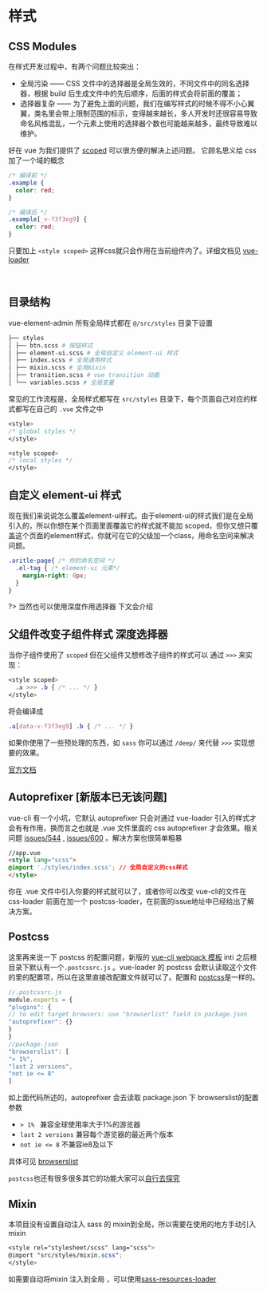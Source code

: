 # 样式

## CSS Modules

在样式开发过程中，有两个问题比较突出：

- 全局污染 —— CSS 文件中的选择器是全局生效的，不同文件中的同名选择器，根据 build 后生成文件中的先后顺序，后面的样式会将前面的覆盖；
- 选择器复杂 —— 为了避免上面的问题，我们在编写样式的时候不得不小心翼翼，类名里会带上限制范围的标示，变得越来越长，多人开发时还很容易导致命名风格混乱，一个元素上使用的选择器个数也可能越来越多，最终导致难以维护。


好在 vue 为我们提供了 [scoped](https://vue-loader.vuejs.org/en/features/scoped-css.html) 可以很方便的解决上述问题。
它顾名思义给 css 加了一个域的概念
```css
/* 编译前 */
.example {
  color: red;
}

/* 编译后 */
.example[_v-f3f3eg9] {
  color: red;
}
```

只要加上 `<style scoped>` 这样css就只会作用在当前组件内了。详细文档见 [vue-loader](https://vue-loader.vuejs.org/zh-cn/features/scoped-css.html)

<br/>

## 目录结构
vue-element-admin 所有全局样式都在 `@/src/styles` 目录下设置

```bash
├── styles
│ ├── btn.scss # 按钮样式
│ ├── element-ui.scss # 全局自定义 element-ui 样式
│ ├── index.scss # 全局通用样式
│ ├── mixin.scss # 全局mixin
│ ├── transition.scss # vue transition 动画
│ └── variables.scss # 全局变量
```

常见的工作流程是，全局样式都写在 `src/styles` 目录下，每个页面自己对应的样式都写在自己的 `.vue` 文件之中

```css
<style>
/* global styles */
</style>

<style scoped>
/* local styles */
</style>
```


## 自定义 element-ui 样式
现在我们来说说怎么覆盖element-ui样式。由于element-ui的样式我们是在全局引入的，所以你想在某个页面里面覆盖它的样式就不能加 scoped，但你又想只覆盖这个页面的element样式，你就可在它的父级加一个class，用命名空间来解决问题。

```css
.aritle-page{ /* 你的命名空间 */
  .el-tag { /* element-ui 元素*/
    margin-right: 0px;
  }
}
```
?> 当然也可以使用深度作用选择器 下文会介绍

## 父组件改变子组件样式 深度选择器
当你子组件使用了 `scoped` 但在父组件又想修改子组件的样式可以 通过 `>>>` 来实现：

```css
<style scoped>
  .a >>> .b { /* ... */ }
</style>
```

将会编译成

```css
.a[data-v-f3f3eg9] .b { /* ... */ }
```
如果你使用了一些预处理的东西，如 `sass` 你可以通过 `/deep/` 来代替 `>>>` 实现想要的效果。

[官方文档](https://vue-loader.vuejs.org/en/features/scoped-css.html)

## Autoprefixer [新版本已无该问题]
vue-cli 有一个小坑，它默认 autoprefixer 只会对通过 vue-loader 引入的样式才会有有作用，换而言之也就是 .vue 文件里面的 css autoprefixer 才会效果。相关问题 [issues/544](https://github.com/vuejs-templates/webpack/issues/544) , [issues/600](https://github.com/vuejs-templates/webpack/issues/600) 。解决方案也很简单粗暴

```html
//app.vue
<style lang="scss">
@import './styles/index.scss'; // 全局自定义的css样式
</style>
```
你在 .vue 文件中引入你要的样式就可以了，或者你可以改变 vue-cli的文件在 css-loader 前面在加一个 postcss-loader，在前面的issue地址中已经给出了解决方案。

## Postcss
这里再来说一下 postcss 的配置问题，新版的 [vue-cli webpack 模板](https://github.com/vuejs-templates/webpack) inti 之后根目录下默认有一个`.postcssrc.js` 。vue-loader 的 postcss 会默认读取这个文件的里的配置项，所以在这里直接改配置文件就可以了。配置和 [postcss](https://github.com/postcss/postcss )是一样的。
```javascript
//.postcssrc.js
module.exports = {
"plugins": {
// to edit target browsers: use "browserlist" field in package.json
"autoprefixer": {}
}
}
//package.json
"browserslist": [
"> 1%",
"last 2 versions",
"not ie <= 8"
]
```
如上面代码所述的，autoprefixer 会去读取 package.json 下 browserslist的配置参数
* `> 1% ` 兼容全球使用率大于1%的游览器
* `last 2 versions` 兼容每个游览器的最近两个版本
* `not ie <= 8` 不兼容ie8及以下

具体可见 [browserslist](https://github.com/ai/browserslist)

`postcss`也还有很多很多其它的功能大家可以[自行去探究](https://www.postcss.parts/)


## Mixin
本项目没有设置自动注入 sass 的 mixin到全局，所以需要在使用的地方手动引入mixin
```scss
<style rel="stylesheet/scss" lang="scss">
@import "src/styles/mixin.scss";
</style>
```

如需要自动将mixin 注入到全局 ，可以使用[sass-resources-loader](https://github.com/shakacode/sass-resources-loader)